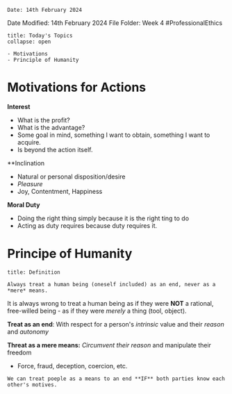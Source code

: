 	Date: 14th February 2024
Date Modified: 14th February 2024
File Folder: Week 4
#ProfessionalEthics

```ad-abstract
title: Today's Topics
collapse: open

- Motivations
- Principle of Humanity
```

# Motivations for Actions

**Interest**
- What is the profit?
- What is the advantage?
- Some goal in mind, something I want to obtain, something I want to acquire.
- Is beyond the action itself.

**Inclination
- Natural or personal disposition/desire
- *Pleasure*
- Joy, Contentment, Happiness

**Moral Duty**
- Doing the right thing simply because it is the right ting to do
- Acting as duty requires because duty requires it.
# Principe of Humanity

```ad-summary
title: Definition

Always treat a human being (oneself included) as an end, never as a *mere* means.
```

It is always wrong to treat a human being as if they were **NOT** a rational, free-willed being - as if they were *merely* a thing (tool, object).

**Treat as an end**: With respect for a person's *intrinsic* value and their *reason* and *autonomy*

**Threat as a mere means:** *Circumvent their reason* and manipulate their freedom
- Force, fraud, deception, coercion, etc.

```ad-warning
We can treat poeple as a means to an end **IF** both parties know each other's motives.
```

